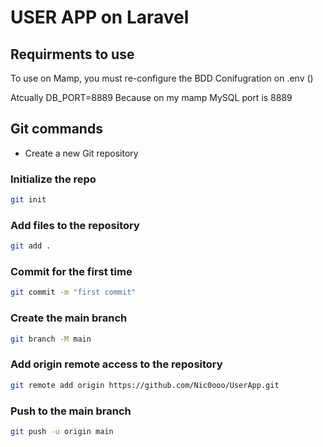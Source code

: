 # USER APP on Laravel

## Requirments to use

To use on Mamp, you must re-configure the BDD Conifugration on .env ()

Atcually DB_PORT=8889
Because on my mamp MySQL port is 8889

## Git commands

- Create a new Git repository

### Initialize the repo

```bash
git init
```

### Add files to the repository

```bash
git add .
```

### Commit for the first time

```bash
git commit -m "first commit"
```

### Create the main branch

```bash
git branch -M main
```

### Add origin remote access to the repository

```bash
git remote add origin https://github.com/Nic0ooo/UserApp.git
```

### Push to the main branch

```bash
git push -u origin main
```
